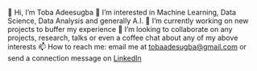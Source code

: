 👋 Hi, I’m Toba Adeesugba
👀 I’m interested in Machine Learning, Data Science, Data Analysis and generally A.I.
🌱 I’m currently working on new projects to buffer my experience
💞️ I’m looking to collaborate on any projects, research, talks or even a coffee chat about any of my above interests
📫 How to reach me: email me at tobaadesugba@gmail.com or send a connection message on [LinkedIn](https://www.linkedin.com/in/tobaadesugba/)
